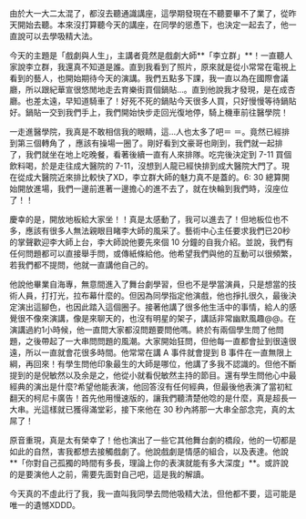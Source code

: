 <!--
[date]: 2011-03-09
[title]: 通識講座 - 戲劇與人生 - 李立群 大師
[name]: talk-drama-and-life-lichun-lee
[tag]: talk | 演講
-->

由於大一大二太混了，都沒去聽通識講座，這學期發現在不聽要畢不了業了，從昨天開始去聽。本來沒打算聽今天的講座，在同學的慫恿下，也決定一起去了，他一直說可以去學吸精大法。

今天的主題是「戲劇與人生」，主講者竟然是戲劇大師**「李立群」**！一直聽人家說李立群，我還真不知道是誰。直到我看到了照片，原來就是從小常常在電視上看到的藝人，也開始期待今天的演講。我們五點多下課，我一直以為在國際會議廳，所以跟紀華宣很悠閒地走去育樂街買個鍋貼...。直到他說我才發現，是在成杏廳。也差太遠，早知道騎車了！好死不死的鍋貼今天很多人買，只好慢慢等待鍋貼好。鍋貼一交到我們手上，我們開始快步走回光復地停，騎上機車前往醫學院！

一走進醫學院，我真是不敢相信我的眼睛，這...人也太多了吧＝ ＝。竟然已經排到第三個轉角了 ，應該有操場一圈了。剛好看到文豪哥也剛到，我們就一起排了，我們就坐在地上吃晚餐，看著後續一直有人來排隊。吃完後決定到 7-11 買個飲料喝，於是走往成大醫院的 7-11，沒想到人龍已經快排到成大醫院大門了。現在從成大醫院近來排比較快了XD，李立群大師的魅力真不是蓋的。6: 30 總算開始開放進場，我們一邊前進著一邊擔心的進不去了，就在快輪到我們時，沒座位了！！

慶幸的是，開放地板給大家坐！！真是太感動了，我可以進去了！但地板位也不多，應該有很多人無法親眼目睹李大師的風采了。藝術中心主任要求我們已20秒的掌聲歡迎李大師上台，李大師說他要先來個 10 分鐘的自我介紹。並說，我們有任何問題都可以直接舉手問，或傳紙條給他。他希望我們與他的互動可以很頻繁，若我們都不提問，他就一直講他自己的。

他說他畢業自海專，無意間進入了舞台劇學習，但也不是學當演員，只是想當的技術人員，打打光，拉布幕什麼的。但因為同學指定他演戲，他也掙扎很久，最後決定演出這腳色，也因此踏入這個圈子。接著他講了很多他生活中的事情，給人的感覺很不像來演講，像是來聊天的，也沒有明星的架子，講話非常幽默風趣@@。在演講過約1小時候，他一直問大家都沒問題要問他嗎。終於有兩個學生問了他問題，之後帶起了一大串問問題的風潮。大家開始狂問，但他每一直都會扯到很遠很遠，所以一直就會花很多時間。他常常在講 A 事件就會提到 B 事件在一直無限上綱，再回來！有學生問他印象最生的大師是哪位，他講了多我不認識的。但他不斷提到的是倪敏然以及余是之，他從小就看倪敏然主持的節目。還有學生問他心中最經典的演出是什麼?希望他能表演，他回答沒有任何經典，但最後他表演了當初紅翻天的柯尼卡廣告！首先他用慢速版的，讓我們聽清楚他唸的是什麼，真是超長一大串。光這樣就已獲得滿堂彩，接下來他在 30 秒內將那一大串全部念完，真的太屌了！

原音重現，真是太有榮幸了！他也演出了一些它其他舞台劇的橋段，他的一切都是如此的自然，害我都想去接觸戲劇了。他說戲劇是情感的組合，以及表達。他說**「你對自己孤獨的時間有多長，理論上你的表演就能有多大深度」**。或許說的是要演他人之前，需要先面對自己吧，這是我的解讀。

今天真的不虛此行了我，我一直叫我同學去問他吸精大法，但他都不要，這可能是唯一的遺憾XDDD。

